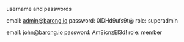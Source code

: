 username and passwords   
  
  email: admin@barong.io
  password: 0lDHd9ufs9t@
  role: superadmin
    
  email: john@barong.io
  password: Am8icnzEI3d!
  role: member
    
